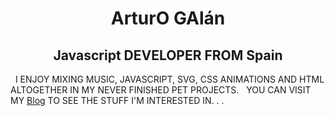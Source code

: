 <!-- # Hi my name is **Arturo** and I,m a developer from Spain
I enjoy mixing music, javascript, css animations and HTML altogether in my never finished pet projects.
You can visit my [**Blog**](#/blog) to see the stuff I'm interested in or maybe you prefer to listen to some [**Music**](#/blog) I made some time ago in a band called **xInerzia**...
I work in [**Clarity.ai**](https://clarity.ai/), a cool company where we're making a nice job bringing societal impact to markets and investors.
If you want to know more about my tech career you can also look into my timeline profile.

Let's get connected: -->

<!-- I enjoy mixing music, javascript, css animations and HTML altogether in my never finished pet projects.
&nbsp;
You can visit my [Blog](#/blog) to see the stuff I'm interested in... -->

<!-- `Arturo` -->
# <center> ArturO GAlán </center>
## <center> Javascript DEVELOPER FROM Spain </center>
&nbsp;
I ENJOY MIXING MUSIC, JAVASCRIPT, SVG, CSS ANIMATIONS AND HTML ALTOGETHER IN MY NEVER FINISHED PET PROJECTS.
&nbsp;
YOU CAN VISIT MY [Blog](#/blog) TO SEE THE STUFF I'M INTERESTED IN. . .




